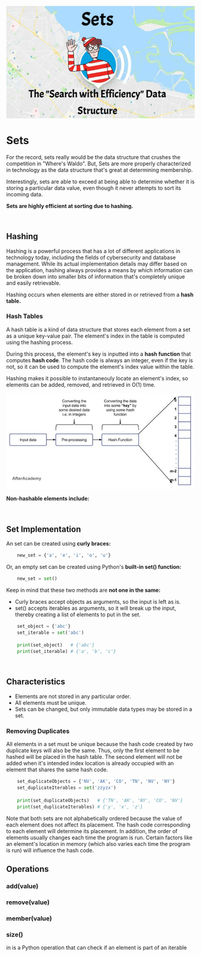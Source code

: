 ![Image of Waldo from "Where's Waldo"](../images/sets_intro.jpg)

# Sets
For the record, sets really would be the data structure that crushes the competition in "Where's Waldo". But, Sets are more properly characterized in technology as the data structure that's great at determining membership.
 
Interestingly, sets are able to exceed at being able to determine whether it is storing a particular data value, even though it never attempts to sort its incoming data.  

**Sets are highly efficient at sorting due to hashing.**

&nbsp;
## Hashing
Hashing is a powerful process that has a lot of different applications in technology today, including the fields of cybersecurity and database management. While its actual implementation details may differ based on the application, hashing always provides a means by which information can be broken down into smaller bits of information that's completely unique and easily retrievable.

Hashing occurs when elements are either stored in or retrieved from a **hash table.**

### Hash Tables
A hash table is a kind of data structure that stores each element from a set as a unique key-value pair. The element's index in the table is computed using the hashing process. 

During this process, the element's key is inputted into a **hash function** that computes **hash code**. The hash code is always an integer, even if the key is not, so it can be used to compute the element's index value within the table. 

Hashing makes it possible to instantaneouly locate an element's index, so elements can be added, removed, and retrieved in O(1) time. 

![Chart displaying the steps of the hashing process](../images/hashing_process.jpg)

**Non-hashable elements include:**

&nbsp;
## Set Implementation
An set can be created using **curly braces:**

```python
    new_set = {'a', 'e', 'i', 'o', 'u'}
```

Or, an empty set can be created using Python's **built-in set() function:** 

```python
    new_set = set()
```

Keep in mind that these two methods are **not one in the same:**
* Curly braces accept objects as arguments, so the input is left as is.
* set() accepts iterables as arguments, so it will break up the input, 
thereby creating a list of elements to put in the set.

```python
    set_object = {'abc'}    
    set_iterable = set('abc') 

    print(set_object)   # {'abc'}
    print(set_iterable) # {'a', 'b', 'c'}
```

&nbsp;
## Characteristics 
* Elements are not stored in any particular order.
* All elements must be unique.
* Sets can be changed, but only immutable data types may be stored in a set.


### Removing Duplicates
All elements in a set must be unique because the hash code created
by two duplicate keys will also be the same. Thus, only the first
element to be hashed will be placed in the hash table. The second element
will not be added when it's intended index location is already occupied
with an element that shares the same hash code.

```python
    set_duplicateObjects = {'NV', 'AK', 'CO', 'TN', 'NV', 'NY'}      
    set_duplicateIterables = set('zzyzx') 

    print(set_duplicateObjects)   # {'TN', 'AK', 'NY', 'CO', 'NV'}
    print(set_duplicateIterables) # {'y', 'x', 'z'}
```
Note that both sets are not alphabetically ordered because
the value of each element does not affect its placement. The
hash code corresponding to each element will determine its
placement. In addition, the order of elements usually changes
each time the program is run. Certain factors like an element's 
location in memory (which also varies each time the program is
run) will influence the hash code.

## Operations 

### add(value)


### remove(value)


### member(value)


### size()

in is a Python operation that can check if an element is part of an iterable
